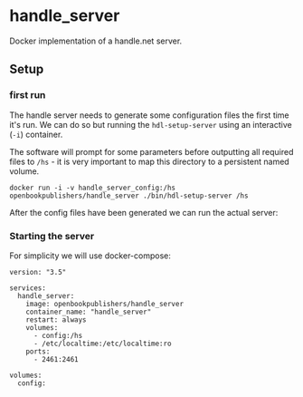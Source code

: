 # handle_server
Docker implementation of a handle.net server.

## Setup
### first run
The handle server needs to generate some configuration files the first time it's run. We can do so but running the `hdl-setup-server` using an interactive (`-i`) container.

The software will prompt for some parameters before outputting all required files to `/hs` - it is very important to map this directory to a persistent named volume.
```
docker run -i -v handle_server_config:/hs  openbookpublishers/handle_server ./bin/hdl-setup-server /hs
```

After the config files have been generated we can run the actual server:

### Starting the server
For simplicity we will use docker-compose:

```
version: "3.5"

services:
  handle_server:
    image: openbookpublishers/handle_server
    container_name: "handle_server"
    restart: always
    volumes:
      - config:/hs
      - /etc/localtime:/etc/localtime:ro
    ports:
      - 2461:2461

volumes:
  config:
```
